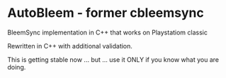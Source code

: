 # AutoBleem - former cbleemsync
BleemSync implementation in C++ that works on Playstatiom classic 

Rewritten in C++ with additional validation.

This is getting stable now ... but ...  use it ONLY if you know what you are doing.
